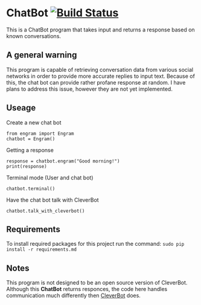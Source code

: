# ChatBot [![Build Status](https://travis-ci.org/gunthercox/ChatBot.svg?branch=master)](https://travis-ci.org/gunthercox/ChatBot)

This is a ChatBot program that takes input and returns a response based on known conversations.

## A general warning

This program is capable of retrieving conversation data from various social networks
in order to provide more accurate replies to input text. Because of this,
the chat bot can provide rather profane response at random. I have plans to address
this issue, however they are not yet implemented.

## Useage

Create a new chat bot
```
from engram import Engram
chatbot = Engram()
```

Getting a response
```
response = chatbot.engram("Good morning!")
print(response)
```

Terminal mode (User and chat bot)
```
chatbot.terminal()
```

Have the chat bot talk with CleverBot
```
chatbot.talk_with_cleverbot()
```

## Requirements

To install required packages for this project run the command:
```sudo pip install -r requirements.md```

## Notes

This program is not designed to be an open source version of CleverBot.
Although this **ChatBot** returns responces, the code here handles communication
much differently then [CleverBot](http://www.cleverbot.com) does.
